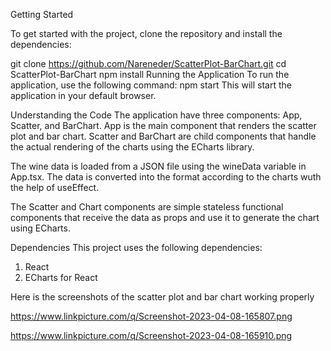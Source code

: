 Getting Started

To get started with the project, clone the repository and install the dependencies:

git clone https://github.com/Nareneder/ScatterPlot-BarChart.git
cd ScatterPlot-BarChart
npm install
Running the Application
To run the application, use the following command:
npm start
This will start the application in your default browser.

Understanding the Code
The application have three components: App, Scatter, and BarChart. App is the main component that renders the scatter plot and bar chart. Scatter and BarChart are child components that handle the actual rendering of the charts using the ECharts library.

The wine data is loaded from a JSON file using the wineData variable in App.tsx. The data is converted into the format according to the charts wuth the help of useEffect.

The Scatter and Chart components are simple stateless functional components that receive the data as props and use it to generate the chart using ECharts.

Dependencies
This project uses the following dependencies:

1. React
2. ECharts for React

Here is the screenshots of the scatter plot and bar chart working properly

https://www.linkpicture.com/q/Screenshot-2023-04-08-165807.png

https://www.linkpicture.com/q/Screenshot-2023-04-08-165910.png

